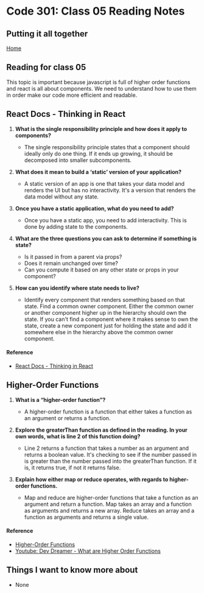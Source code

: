 # Code 301: Class 05 Reading Notes

## Putting it all together

[Home](https://mtorres6739.github.io/reading-notes/)

## Reading for class 05

This topic is important because javascript is full of higher order functions and react is all about components. We need to understand how to use them in order make our code more efficient and readable.


## React Docs - Thinking in React

1. **What is the single responsibility principle and how does it apply to components?**

    - The single responsibility principle states that a component should ideally only do one thing.  If it ends up growing, it should be decomposed into smaller subcomponents.

2. **What does it mean to build a ‘static’ version of your application?**

    - A static version of an app is one that takes your data model and renders the UI but has no interactivity.  It's a version that renders the data model without any state.

3. **Once you have a static application, what do you need to add?**

    - Once you have a static app, you need to add interactivity.  This is done by adding state to the components.

4. **What are the three questions you can ask to determine if something is state?**

    - Is it passed in from a parent via props?
    - Does it remain unchanged over time?
    - Can you compute it based on any other state or props in your component?

5. **How can you identify where state needs to live?**

    - Identify every component that renders something based on that state. Find a common owner component. Either the common owner or another component higher up in the hierarchy should own the state.  If you can't find a component where it makes sense to own the state, create a new component just for holding the state and add it somewhere else in the hierarchy above the common owner component.


#### Reference

- [React Docs - Thinking in React](https://reactjs.org/docs/thinking-in-react.html)

## Higher-Order Functions

1. **What is a “higher-order function”?**

    - A higher-order function is a function that either takes a function as an argument or returns a function.

2. **Explore the greaterThan function as defined in the reading. In your own words, what is line 2 of this function doing?**

    - Line 2 returns a function that takes a number as an argument and returns a boolean value. It's checking to see if the number passed in is greater than the number passed into the greaterThan function. If it is, it returns true, if not it returns false.

3. **Explain how either map or reduce operates, with regards to higher-order functions.**

    - Map and reduce are higher-order functions that take a function as an argument and return a function. Map takes an array and a function as arguments and returns a new array.  Reduce takes an array and a function as arguments and returns a single value.


#### Reference

- [Higher-Order Functions](https://eloquentjavascript.net/05_higher_order.html)
- [Youtube: Dev Dreamer - What are Higher Order Functions](https://youtu.be/9E8Ih8sVy3M)

## Things I want to know more about
  - None

